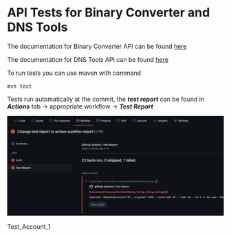 # API Tests for Binary Converter and DNS Tools

The documentation for Binary Converter API can be found [here](https://networkcalc.com/api/docs/binary-converter)

The documentation for DNS Tools API can be found [here](https://networkcalc.com/api/docs/dns)

To run tests you can use maven with command

````
mvn test 
````

Tests run automatically at the commit, the ***test report*** can be found in ***Actions*** tab -> appropriate workflow -> ***Test Report***

![](src/test/resources/Test_Report_Actions.png)

Test_Account_1